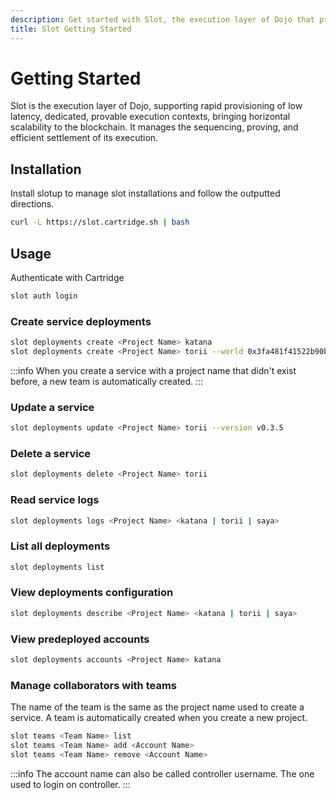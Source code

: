 ```yaml
---
description: Get started with Slot, the execution layer of Dojo that provides low latency, dedicated, provable execution contexts for blockchain applications.
title: Slot Getting Started
---
```


# Getting Started

Slot is the execution layer of Dojo, supporting rapid provisioning of low latency, dedicated, provable execution contexts, bringing horizontal scalability to the blockchain. It manages the sequencing, proving, and efficient settlement of its execution.

## Installation

Install slotup to manage slot installations and follow the outputted directions.

```sh
curl -L https://slot.cartridge.sh | bash
```

## Usage

Authenticate with Cartridge

```sh
slot auth login
```

### Create service deployments

```sh
slot deployments create <Project Name> katana
slot deployments create <Project Name> torii --world 0x3fa481f41522b90b3684ecfab7650c259a76387fab9c380b7a959e3d4ac69f
```

:::info
When you create a service with a project name that didn't exist before, a new team is automatically created.
:::

### Update a service

```sh
slot deployments update <Project Name> torii --version v0.3.5
```

### Delete a service

```sh
slot deployments delete <Project Name> torii
```

### Read service logs

```sh
slot deployments logs <Project Name> <katana | torii | saya>
```

### List all deployments

```sh
slot deployments list
```

### View deployments configuration

```sh
slot deployments describe <Project Name> <katana | torii | saya>
```

### View predeployed accounts

```sh
slot deployments accounts <Project Name> katana
```

### Manage collaborators with teams

The name of the team is the same as the project name used to create a service. A team is automatically created when you create a new project.

```sh
slot teams <Team Name> list
slot teams <Team Name> add <Account Name>
slot teams <Team Name> remove <Account Name>
```

:::info
The account name can also be called controller username. The one used to login on controller.
:::
